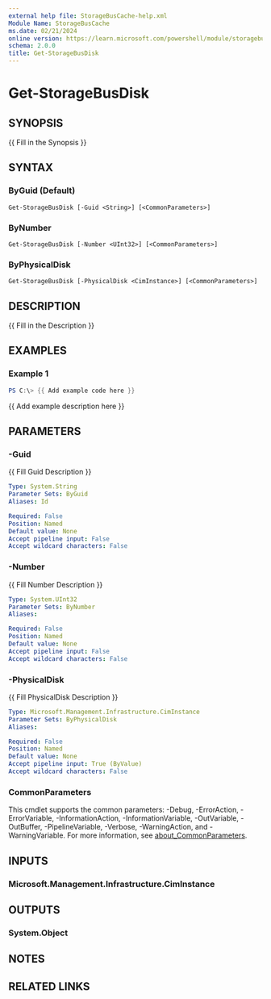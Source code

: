 ```yaml
---
external help file: StorageBusCache-help.xml
Module Name: StorageBusCache
ms.date: 02/21/2024
online version: https://learn.microsoft.com/powershell/module/storagebuscache/get-storagebusdisk?view=windowsserver2025-ps&wt.mc_id=ps-gethelp
schema: 2.0.0
title: Get-StorageBusDisk
---
```


# Get-StorageBusDisk

## SYNOPSIS
{{ Fill in the Synopsis }}

## SYNTAX

### ByGuid (Default)
```
Get-StorageBusDisk [-Guid <String>] [<CommonParameters>]
```

### ByNumber
```
Get-StorageBusDisk [-Number <UInt32>] [<CommonParameters>]
```

### ByPhysicalDisk
```
Get-StorageBusDisk [-PhysicalDisk <CimInstance>] [<CommonParameters>]
```

## DESCRIPTION
{{ Fill in the Description }}

## EXAMPLES

### Example 1
```powershell
PS C:\> {{ Add example code here }}
```

{{ Add example description here }}

## PARAMETERS

### -Guid
{{ Fill Guid Description }}

```yaml
Type: System.String
Parameter Sets: ByGuid
Aliases: Id

Required: False
Position: Named
Default value: None
Accept pipeline input: False
Accept wildcard characters: False
```

### -Number
{{ Fill Number Description }}

```yaml
Type: System.UInt32
Parameter Sets: ByNumber
Aliases:

Required: False
Position: Named
Default value: None
Accept pipeline input: False
Accept wildcard characters: False
```

### -PhysicalDisk
{{ Fill PhysicalDisk Description }}

```yaml
Type: Microsoft.Management.Infrastructure.CimInstance
Parameter Sets: ByPhysicalDisk
Aliases:

Required: False
Position: Named
Default value: None
Accept pipeline input: True (ByValue)
Accept wildcard characters: False
```

### CommonParameters
This cmdlet supports the common parameters: -Debug, -ErrorAction, -ErrorVariable, -InformationAction, -InformationVariable, -OutVariable, -OutBuffer, -PipelineVariable, -Verbose, -WarningAction, and -WarningVariable. For more information, see [about_CommonParameters](http://go.microsoft.com/fwlink/?LinkID=113216).

## INPUTS

### Microsoft.Management.Infrastructure.CimInstance

## OUTPUTS

### System.Object
## NOTES

## RELATED LINKS
